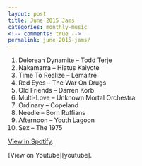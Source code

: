 ```yaml
---
layout: post
title: June 2015 Jams
categories: monthly-music
<!-- comments: true -->
permalink: june-2015-jams/
---
```


1. Delorean Dynamite – Todd Terje
2. Nakamarra – Hiatus Kaiyote
3. Time To Realize – Lemaitre
4. Red Eyes – The War On Drugs
5. Old Friends – Darren Korb
6. Multi-Love – Unknown Mortal Orchestra
7. Ordinary – Copeland 
8. Needle – Born Ruffians
9. Afternoon – Youth Lagoon
10. Sex – The 1975

[View in Spotify][spotify].  
<!-- [View in Apple Music][apple music].  
 -->[View on Youtube][youtube].

[spotify]: https://open.spotify.com/user/fred.hohman/playlist/7CDC6F915aFzQOQkgquu22 "View in Spotify."
[apple music]: https://itunes.apple.com/us/playlist/june-2015-jams/idpl.457c7d9ba8504880839d1af5a5b0215e "View in iTunes."
[youtube]: https://www.youtube.com/playlist?list=PL7t4sFPlrvYVum2L4y4SUPh4OKm9EcEj1 "View on Youtube."